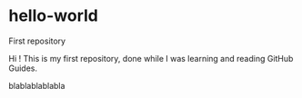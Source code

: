 # hello-world
First repository


Hi ! This is my first repository, done while I was learning and reading GitHub Guides.

blablablablabla
